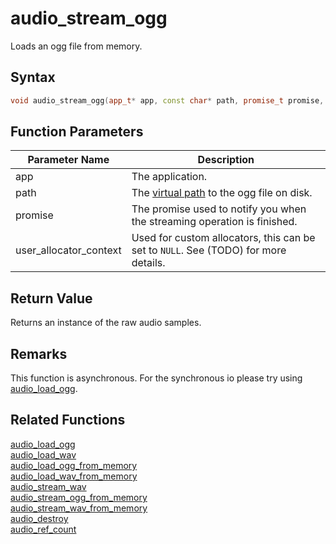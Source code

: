 # audio_stream_ogg

Loads an ogg file from memory.

## Syntax

```cpp
void audio_stream_ogg(app_t* app, const char* path, promise_t promise, void* user_allocator_context = NULL);
```

## Function Parameters

Parameter Name | Description
--- | ---
app | The application.
path | The [virtual path](https://github.com/RandyGaul/cute_framework/blob/master/docs/fill_me_in) to the ogg file on disk.
promise | The promise used to notify you when the streaming operation is finished.
user_allocator_context | Used for custom allocators, this can be set to `NULL`. See (TODO) for more details.

## Return Value

Returns an instance of the raw audio samples.

## Remarks

This function is asynchronous. For the synchronous io please try using [audio_load_ogg](https://github.com/RandyGaul/cute_framework/blob/master/docs/audio/audio/audio_load_ogg.md).

## Related Functions

[audio_load_ogg](https://github.com/RandyGaul/cute_framework/blob/master/docs/audio/audio/audio_load_ogg.md)  
[audio_load_wav](https://github.com/RandyGaul/cute_framework/blob/master/docs/audio/audio/audio_load_wav.md)  
[audio_load_ogg_from_memory](https://github.com/RandyGaul/cute_framework/blob/master/docs/audio/audio/audio_load_ogg_from_memory.md)  
[audio_load_wav_from_memory](https://github.com/RandyGaul/cute_framework/blob/master/docs/audio/audio/audio_load_wav_from_memory.md)  
[audio_stream_wav](https://github.com/RandyGaul/cute_framework/blob/master/docs/audio/audio/audio_stream_wav.md)  
[audio_stream_ogg_from_memory](https://github.com/RandyGaul/cute_framework/blob/master/docs/audio/audio/audio_stream_ogg_from_memory.md)  
[audio_stream_wav_from_memory](https://github.com/RandyGaul/cute_framework/blob/master/docs/audio/audio/audio_stream_wav_from_memory.md)  
[audio_destroy](https://github.com/RandyGaul/cute_framework/blob/master/docs/audio/audio/audio_destroy.md)  
[audio_ref_count](https://github.com/RandyGaul/cute_framework/blob/master/docs/audio/audio/audio_ref_count.md)  
